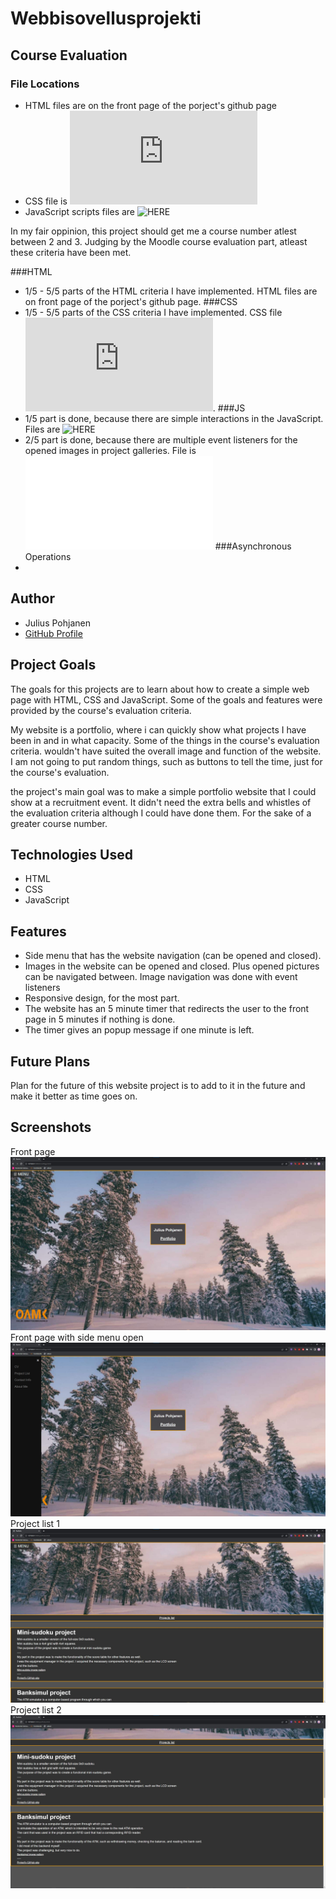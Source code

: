 # Webbisovellusprojekti
 
## Course Evaluation

### File Locations
- HTML files are on the front page of the porject's github page
- CSS file is ![HERE](https://github.com/JuliusPohjanen/JuliusPohjanen.github.io/blob/main/css/style.css)
- JavaScript scripts files are ![HERE]([https://github.com/JuliusPohjanen/JuliusPohjanen.github.io/blob/main/assets/scripts/)

In my fair oppinion, this project should get me a course number atlest between 2 and 3. 
Judging by the Moodle course evaluation part, atleast these criteria have been met.

  ###HTML
- 1/5 - 5/5 parts of the HTML criteria I have implemented. HTML files are on front page of the porject's github page.
  ###CSS
- 1/5 - 5/5 parts of the CSS criteria I have implemented. CSS file ![HERE](https://github.com/JuliusPohjanen/JuliusPohjanen.github.io/blob/main/css/style.css).
  ###JS
- 1/5 part is done, because there are simple interactions in the JavaScript. Files are ![HERE]([https://github.com/JuliusPohjanen/JuliusPohjanen.github.io/blob/main/assets/scripts/)
- 2/5 part is done, because there are multiple event listeners for the opened images in project galleries. File is ![HERE]([https://github.com/JuliusPohjanen/JuliusPohjanen.github.io/blob/main/assets/scripts/timer_scripts.js)
  ###Asynchronous Operations
-


## Author

- Julius Pohjanen
- [GitHub Profile](https://github.com/JuliusPohjanen)

## Project Goals

The goals for this projects are to learn about how to create a simple web page with HTML, CSS and JavaScript.
Some of the goals and features were provided by the course's evaluation criteria. 

My website is a portfolio, where i can quickly show what projects I have been in and in what capacity.
Some of the things in the course's evaluation criteria. wouldn't have suited the overall image and function of the website.
I am not going to put random things, such as buttons to tell the time, just for the course's evaluation.

the project's main goal was to make a simple portfolio website that I could show at a recruitment event. 
It didn't need the extra bells and whistles of the evaluation criteria although I could have done them. For the sake of
a greater course number.

## Technologies Used

- HTML
- CSS
- JavaScript

## Features

- Side menu that has the website navigation (can be opened and closed).
- Images in the website can be opened and closed. Plus opened pictures can be navigated between.
  Image navigation was done with event listeners
- Responsive design, for the most part.
- The website has an 5 minute timer that redirects the user to the front page in 5 minutes if nothing is done.
- The timer gives an popup message if one minute is left.

## Future Plans

Plan for the future of this website project is to add to it in the future and make it better as time goes on.

## Screenshots

Front page
![screenshot 1](https://github.com/JuliusPohjanen/JuliusPohjanen.github.io/blob/main/assets/pictures/Frontpage.jpg)
Front page with side menu open
![screenshot 2](https://github.com/JuliusPohjanen/JuliusPohjanen.github.io/blob/main/assets/pictures/Frontpage_sidemenu.jpg)
Project list 1
![screenshot 3](https://github.com/JuliusPohjanen/JuliusPohjanen.github.io/blob/main/assets/pictures/projectlist1.jpg)
Project list 2
![screenshot 3](https://github.com/JuliusPohjanen/JuliusPohjanen.github.io/blob/main/assets/pictures/projectlist2.jpg)

